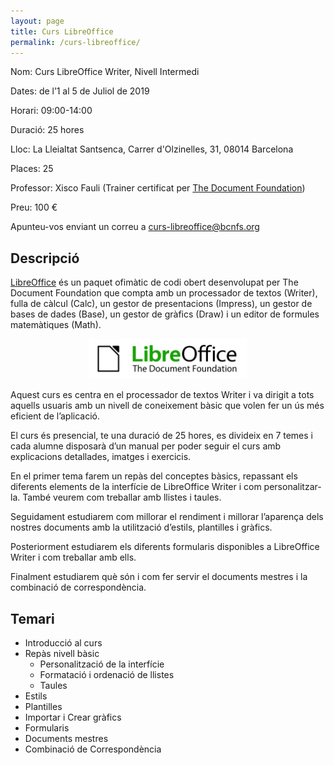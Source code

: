 ```yaml
---
layout: page
title: Curs LibreOffice
permalink: /curs-libreoffice/
---
```


Nom: Curs LibreOffice Writer, Nivell Intermedi

Dates: de l’1 al 5 de Juliol de 2019

Horari: 09:00-14:00

Duració: 25 hores

Lloc: La Lleialtat Santsenca, Carrer d'Olzinelles, 31, 08014 Barcelona

Places: 25

Professor: Xisco Fauli (Trainer certificat per [The Document Foundation](https://www.documentfoundation.org/gethelp/trainers/))

Preu: 100 €

Apunteu-vos enviant un correu a [curs-libreoffice@bcnfs.org](mailto:curs-libreoffice@bcnfs.org)

## Descripció

[LibreOffice](https://libreoffice.org) és un paquet ofimàtic de codi obert desenvolupat per The Document Foundation que compta amb un processador de textos (Writer), fulla de càlcul (Calc), un gestor de presentacions (Impress), un gestor de bases de dades (Base), un gestor de gràfics (Draw) i un editor de formules matemàtiques (Math).

<p align="center">
  <img src="/images/logo-curs-libreoffice.png" width="50%" title="Logo LibreOffice">
</p>

Aquest curs es centra en el processador de textos Writer i va dirigit a tots aquells usuaris amb un nivell de coneixement bàsic que volen fer un ús més eficient de l’aplicació.

El curs és presencial, te una duració de 25 hores, es divideix en 7 temes i cada alumne disposarà d’un manual per poder seguir el curs amb explicacions detallades, imatges i exercicis.

En el primer tema farem un repàs del conceptes bàsics, repassant els diferents elements de la interfície de LibreOffice Writer i com personalitzar-la. També veurem com treballar amb llistes i taules.

Seguidament estudiarem com millorar el rendiment i millorar l’aparença dels nostres documents amb la utilització d’estils, plantilles i gràfics.

Posteriorment estudiarem els diferents formularis disponibles a LibreOffice Writer i com treballar amb ells.

Finalment estudiarem què són i com fer servir el documents mestres i la combinació de correspondència.

## Temari

* Introducció al curs
* Repàs nivell bàsic
    * Personalització de la interfície
    * Formatació i ordenació de llistes
    * Taules
* Estils
* Plantilles
* Importar i Crear gràfics
* Formularis
* Documents mestres
* Combinació de Correspondència
